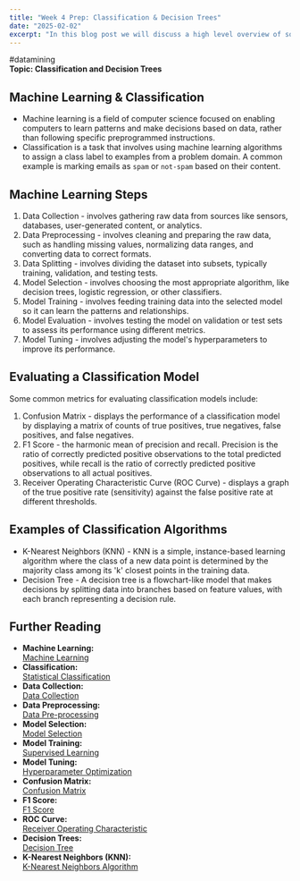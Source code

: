 ```yaml
---
title: "Week 4 Prep: Classification & Decision Trees"
date: "2025-02-02"
excerpt: "In this blog post we will discuss a high level overview of some classification algorithms."
---
```

#datamining  
 **Topic: Classification and Decision Trees**
## Machine Learning & Classification
- Machine learning is a field of computer science focused on enabling computers to learn patterns and make decisions based on data, rather than following specific preprogrammed instructions.
- Classification is a task that involves using machine learning algorithms to assign a class label to examples from a problem domain. A common example is marking emails as `spam` or `not-spam` based on their content.
## Machine Learning Steps
1. Data Collection - involves gathering raw data from sources like sensors, databases, user-generated content, or analytics.
2. Data Preprocessing - involves cleaning and preparing the raw data, such as handling missing values, normalizing data ranges, and converting data to correct formats.
3. Data Splitting - involves dividing the dataset into subsets, typically training, validation, and testing tests.
4. Model Selection - involves choosing the most appropriate algorithm, like decision trees, logistic regression, or other classifiers.
5. Model Training - involves feeding training data into the selected model so it can learn the patterns and relationships.
6. Model Evaluation - involves testing the model on validation or test sets to assess its performance using different metrics.
7. Model Tuning - involves adjusting the model's hyperparameters to improve its performance.
## Evaluating a Classification Model
Some common metrics for evaluating classification models include:
1. Confusion Matrix - displays the performance of a classification model by displaying a matrix of counts of true positives, true negatives, false positives, and false negatives.
2. F1 Score - the harmonic mean of precision and recall. Precision is the ratio of correctly predicted positive observations to the total predicted positives, while recall is the ratio of correctly predicted positive observations to all actual positives.
3. Receiver Operating Characteristic Curve (ROC Curve) - displays a graph of the true positive rate (sensitivity) against the false positive rate at different thresholds.
## Examples of Classification Algorithms
- K-Nearest Neighbors (KNN) - KNN is a simple, instance-based learning algorithm where the class of a new data point is determined by the majority class among its 'k' closest points in the training data.
- Decision Tree - A decision tree is a flowchart-like model that makes decisions by splitting data into branches based on feature values, with each branch representing a decision rule.
## Further Reading
- **Machine Learning:**  
    [Machine Learning](https://en.wikipedia.org/wiki/Machine_learning)
- **Classification:**  
    [Statistical Classification](https://en.wikipedia.org/wiki/Statistical_classification)
- **Data Collection:**  
    [Data Collection](https://en.wikipedia.org/wiki/Data_collection)
- **Data Preprocessing:**  
    [Data Pre-processing](https://en.wikipedia.org/wiki/Data_pre-processing)
- **Model Selection:**  
    [Model Selection](https://en.wikipedia.org/wiki/Model_selection)
- **Model Training:**  
    [Supervised Learning](https://en.wikipedia.org/wiki/Supervised_learning)  
- **Model Tuning:**  
    [Hyperparameter Optimization](https://en.wikipedia.org/wiki/Hyperparameter_optimization)
- **Confusion Matrix:**  
    [Confusion Matrix](https://en.wikipedia.org/wiki/Confusion_matrix)
- **F1 Score:**  
    [F1 Score](https://en.wikipedia.org/wiki/F1_score)
- **ROC Curve:**  
    [Receiver Operating Characteristic](https://en.wikipedia.org/wiki/Receiver_operating_characteristic)
- **Decision Trees:**  
    [Decision Tree](https://en.wikipedia.org/wiki/Decision_tree)
- **K-Nearest Neighbors (KNN):**  
    [K-Nearest Neighbors Algorithm](https://en.wikipedia.org/wiki/K-nearest_neighbors_algorithm)